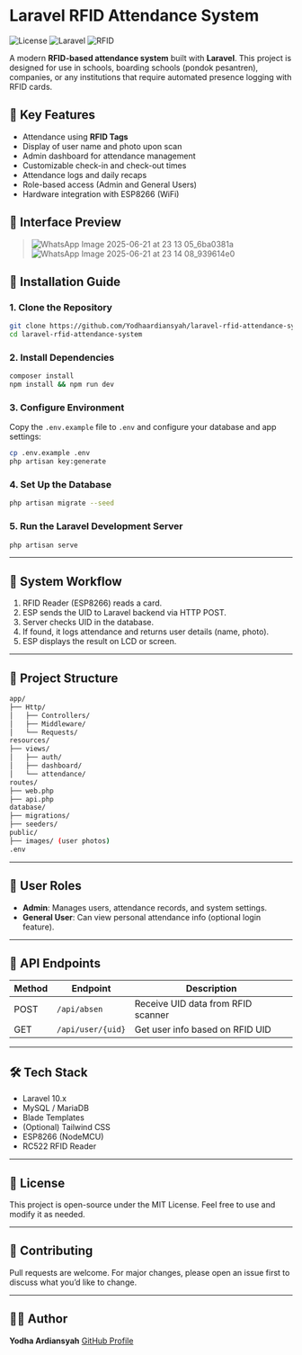 
# Laravel RFID Attendance System

![License](https://img.shields.io/github/license/Yodhaardiansyah/laravel-rfid-attendance-system)
![Laravel](https://img.shields.io/badge/Laravel-10.x-red)
![RFID](https://img.shields.io/badge/RFID-Enabled-green)

A modern **RFID-based attendance system** built with **Laravel**. This project is designed for use in schools, boarding schools (pondok pesantren), companies, or any institutions that require automated presence logging with RFID cards.

## 🔧 Key Features

- Attendance using **RFID Tags**
- Display of user name and photo upon scan
- Admin dashboard for attendance management
- Customizable check-in and check-out times
- Attendance logs and daily recaps
- Role-based access (Admin and General Users)
- Hardware integration with ESP8266 (WiFi)

## 📸 Interface Preview

> ![WhatsApp Image 2025-06-21 at 23 13 05_6ba0381a](https://github.com/user-attachments/assets/aea99f18-16e1-48b8-9b5b-9cdf855240fc)
> ![WhatsApp Image 2025-06-21 at 23 14 08_939614e0](https://github.com/user-attachments/assets/1f091d28-b3e4-437b-bd97-aed9197ceceb)



## 🚀 Installation Guide

### 1. Clone the Repository

```bash
git clone https://github.com/Yodhaardiansyah/laravel-rfid-attendance-system.git
cd laravel-rfid-attendance-system
````

### 2. Install Dependencies

```bash
composer install
npm install && npm run dev
```

### 3. Configure Environment

Copy the `.env.example` file to `.env` and configure your database and app settings:

```bash
cp .env.example .env
php artisan key:generate
```

### 4. Set Up the Database

```bash
php artisan migrate --seed
```

### 5. Run the Laravel Development Server

```bash
php artisan serve
```

---

## 🧠 System Workflow

1. RFID Reader (ESP8266) reads a card.
2. ESP sends the UID to Laravel backend via HTTP POST.
3. Server checks UID in the database.
4. If found, it logs attendance and returns user details (name, photo).
5. ESP displays the result on LCD or screen.

---

## 📁 Project Structure

```bash
app/
├── Http/
│   ├── Controllers/
│   ├── Middleware/
│   └── Requests/
resources/
├── views/
│   ├── auth/
│   ├── dashboard/
│   └── attendance/
routes/
├── web.php
├── api.php
database/
├── migrations/
├── seeders/
public/
├── images/ (user photos)
.env
```

---

## 🔐 User Roles

* **Admin**: Manages users, attendance records, and system settings.
* **General User**: Can view personal attendance info (optional login feature).

---

## 📡 API Endpoints

| Method | Endpoint          | Description                        |
| ------ | ----------------- | ---------------------------------- |
| POST   | `/api/absen`      | Receive UID data from RFID scanner |
| GET    | `/api/user/{uid}` | Get user info based on RFID UID    |

---

## 🛠️ Tech Stack

* Laravel 10.x
* MySQL / MariaDB
* Blade Templates
* (Optional) Tailwind CSS
* ESP8266 (NodeMCU)
* RC522 RFID Reader

---

## 📄 License

This project is open-source under the MIT License. Feel free to use and modify it as needed.

---

## 🤝 Contributing

Pull requests are welcome. For major changes, please open an issue first to discuss what you’d like to change.

---

## 👨‍💻 Author

**Yodha Ardiansyah**
[GitHub Profile](https://github.com/Yodhaardiansyah)


